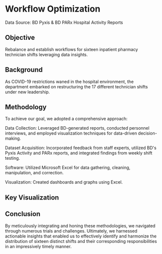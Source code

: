 # Workflow Optimization
Data Source: BD Pyxis & BD PARx Hospital Activity Reports

## Objective
Rebalance and establish workflows for sixteen inpatient pharmacy technician shifts leveraging data insights.

## Background
As COVID-19 restrictions waned in the hospital environment, the department embarked on restructuring the 17 different technician shifts under new leadership.

## Methodology
To achieve our goal, we adopted a comprehensive approach:

Data Collection: Leveraged BD-generated reports, conducted personnel interviews, and employed visualization techniques for data-driven decision-making.

Dataset Acquisition: Incorporated feedback from staff experts, utilized BD's Pyxis Activity and PARx reports, and integrated findings from weekly shift testing.

Software: Utilized Microsoft Excel for data gathering, cleaning, manipulation, and correction.

Visualization: Created dashboards and graphs using Excel.

## Key Visualization

## Conclusion
By meticulously integrating and honing these methodologies, we navigated through numerous trials and challenges. Ultimately, we harnessed actionable insights that enabled us to effectively identify and harmonize the distribution of sixteen distinct shifts and their corresponding responsibilities in an impressively timely manner.
